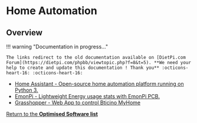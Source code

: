 # Home Automation

## Overview

!!! warning "Documentation in progress..." 

    The links redirect to the old documentation available on [DietPi.com Forum](https://dietpi.com/phpbb/viewtopic.php?f=8&t=5). **We need your help to create and update this documentation ! Thank you** :octicons-heart-16: :octicons-heart-16:

- [Home Assistant - Open-source home automation platform running on Python 3.](https://dietpi.com/phpbb/viewtopic.php?p=10416#p10416)  
- [EmonPi - Lightweight Energy usage stats with EmonPi PCB.](https://dietpi.com/phpbb/viewtopic.php?p=1529#p1525)  
- [Grasshopper - Web App to control Bticino MyHome](https://dietpi.com/phpbb/viewtopic.php?f=8&t=5&start=20#p70)  

[Return to the **Optimised Software list**](../dietpi_optimised_software)
